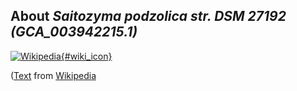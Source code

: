
About *Saitozyma podzolica str. DSM 27192 (GCA\_003942215.1)* 
--------------------------------------------------------------

[![Wikipedia](/img/wikipedia_logo_v2_en.png){#wiki_icon}](http://en.wikipedia.org)


([Text](http://en.wikipedia.org) from [Wikipedia](http://en.wikipedia.org/) 

